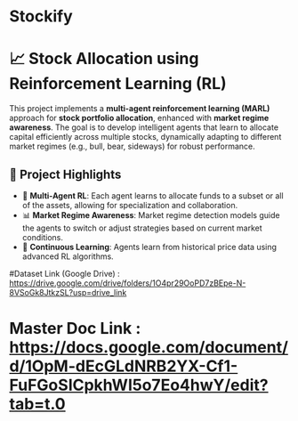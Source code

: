 # Stockify

# 📈 Stock Allocation using Reinforcement Learning (RL)

This project implements a **multi-agent reinforcement learning (MARL)** approach for **stock portfolio allocation**, enhanced with **market regime awareness**. The goal is to develop intelligent agents that learn to allocate capital efficiently across multiple stocks, dynamically adapting to different market regimes (e.g., bull, bear, sideways) for robust performance.

## 🚀 Project Highlights

- 🧠 **Multi-Agent RL**: Each agent learns to allocate funds to a subset or all of the assets, allowing for specialization and collaboration.
- 📊 **Market Regime Awareness**: Market regime detection models guide the agents to switch or adjust strategies based on current market conditions.
- 🔁 **Continuous Learning**: Agents learn from historical price data using advanced RL algorithms.




#Dataset Link (Google Drive) : https://drive.google.com/drive/folders/1O4pr29OoPD7zBEpe-N-8VSoGk8JtkzSL?usp=drive_link

Master Doc Link : https://docs.google.com/document/d/1OpM-dEcGLdNRB2YX-Cf1-FuFGoSICpkhWI5o7Eo4hwY/edit?tab=t.0 
=======

